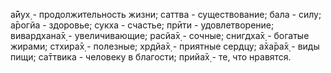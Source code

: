а̄йух̣ - продолжительность жизни; саттва - существование; бала - силу; а̄рогйа - здоровье; сукха - счастье; прӣти - удовлетворение; вивардхана̄х̣ - увеличивающие; расйа̄х̣ - сочные; снигдха̄х̣ - богатые жирами; стхира̄х̣ - полезные; хр̣дйа̄х̣ - приятные сердцу; а̄ха̄ра̄х̣ - виды пищи; са̄ттвика - человеку в благости; прийа̄х̣ - те, что нравятся.